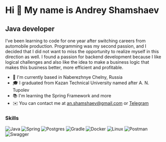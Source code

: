 # Hi 👋 My name is  Andrey Shamshaev

## Java developer

I’ve been learning to code for one year after switching careers from automobile production. Programming was my second passion, and I decided that I did not want to miss the opportunity to realize myself in this direction as well. I found a passion for backend development because I like logical challenges and also like the idea to make a business logic that makes this business better, more efficient and profitable.

- 📍	I'm currently based in Naberezhnye Chelny, Russia
- 🎓 I graduated from Kazan Technical University named after A. N. Tupolev
- 📚 I'm learning the Spring Framework and more
- ✉️ You can contact me at  [an.shamshaev@gmail.com](mailto:an.shamshaev@gmail.com) or [Telegram](https://t.me/andreyPBKDF2)

### Skills

![Java](https://img.shields.io/badge/java-%23ED8B00.svg?style=for-the-badge&logo=openjdk&logoColor=white) ![Spring](https://img.shields.io/badge/spring-%236DB33F.svg?style=for-the-badge&logo=spring&logoColor=white) ![Postgres](https://img.shields.io/badge/postgres-%23316192.svg?style=for-the-badge&logo=postgresql&logoColor=white) ![Gradle](https://img.shields.io/badge/Gradle-02303A.svg?style=for-the-badge&logo=Gradle&logoColor=white) ![Docker](https://img.shields.io/badge/docker-%230db7ed.svg?style=for-the-badge&logo=docker&logoColor=white) ![Linux](https://img.shields.io/badge/Linux-FCC624?style=for-the-badge&logo=linux&logoColor=black) ![Postman](https://img.shields.io/badge/Postman-FF6C37?style=for-the-badge&logo=postman&logoColor=white) ![Swagger](https://img.shields.io/badge/-Swagger-%23Clojure?style=for-the-badge&logo=swagger&logoColor=white)

